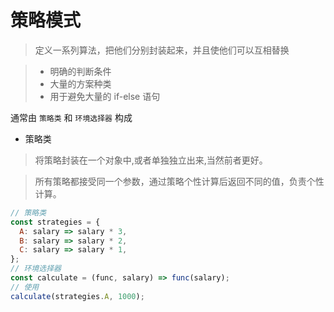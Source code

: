 # 策略模式

> 定义一系列算法，把他们分别封装起来，并且使他们可以互相替换

> - 明确的判断条件
> - 大量的方案种类
> - 用于避免大量的 if-else 语句

通常由 `策略类` 和 `环境选择器` 构成

- 策略类

> 将策略封装在一个对象中,或者单独独立出来,当然前者更好。

> 所有策略都接受同一个参数，通过策略个性计算后返回不同的值，负责个性计算。

```javascript
// 策略类
const strategies = {
  A: salary => salary * 3,
  B: salary => salary * 2,
  C: salary => salary * 1,
};
// 环境选择器
const calculate = (func, salary) => func(salary);
// 使用
calculate(strategies.A, 1000);
```
